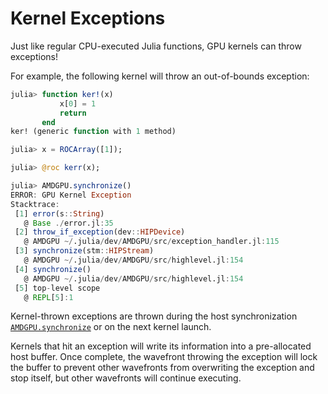 # Kernel Exceptions

Just like regular CPU-executed Julia functions, GPU kernels can throw exceptions!

For example, the following kernel will throw an out-of-bounds exception:

```julia
julia> function ker!(x)
           x[0] = 1
           return
       end
ker! (generic function with 1 method)

julia> x = ROCArray([1]);

julia> @roc kerr(x);

julia> AMDGPU.synchronize()
ERROR: GPU Kernel Exception
Stacktrace:
 [1] error(s::String)
   @ Base ./error.jl:35
 [2] throw_if_exception(dev::HIPDevice)
   @ AMDGPU ~/.julia/dev/AMDGPU/src/exception_handler.jl:115
 [3] synchronize(stm::HIPStream)
   @ AMDGPU ~/.julia/dev/AMDGPU/src/highlevel.jl:154
 [4] synchronize()
   @ AMDGPU ~/.julia/dev/AMDGPU/src/highlevel.jl:154
 [5] top-level scope
   @ REPL[5]:1
```

Kernel-thrown exceptions are thrown during the
host synchronization [`AMDGPU.synchronize`](@ref) or on the next kernel launch.

Kernels that hit an exception will write its information into a pre-allocated
host buffer.
Once complete, the wavefront throwing the exception will lock the buffer
to prevent other wavefronts from overwriting the exception and stop itself,
but other wavefronts will continue executing.
